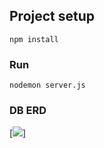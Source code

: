 ## Project setup
```
npm install
```

### Run
```
nodemon server.js
```
### DB ERD

[<img src="https://i.imgur.com/dAd8H9N.png">]
